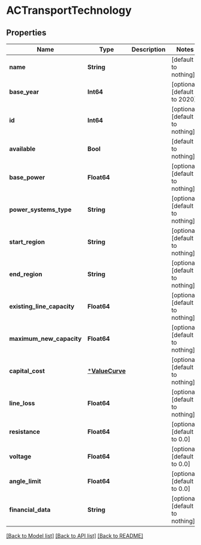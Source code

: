 # ACTransportTechnology


## Properties
Name | Type | Description | Notes
------------ | ------------- | ------------- | -------------
**name** | **String** |  | [default to nothing]
**base_year** | **Int64** |  | [optional] [default to 2020]
**id** | **Int64** |  | [optional] [default to nothing]
**available** | **Bool** |  | [default to nothing]
**base_power** | **Float64** |  | [optional] [default to nothing]
**power_systems_type** | **String** |  | [optional] [default to nothing]
**start_region** | **String** |  | [optional] [default to nothing]
**end_region** | **String** |  | [optional] [default to nothing]
**existing_line_capacity** | **Float64** |  | [optional] [default to nothing]
**maximum_new_capacity** | **Float64** |  | [optional] [default to nothing]
**capital_cost** | [***ValueCurve**](ValueCurve.md) |  | [optional] [default to nothing]
**line_loss** | **Float64** |  | [optional] [default to nothing]
**resistance** | **Float64** |  | [optional] [default to 0.0]
**voltage** | **Float64** |  | [optional] [default to 0.0]
**angle_limit** | **Float64** |  | [optional] [default to 0.0]
**financial_data** | **String** |  | [optional] [default to nothing]


[[Back to Model list]](../README.md#models) [[Back to API list]](../README.md#api-endpoints) [[Back to README]](../README.md)


